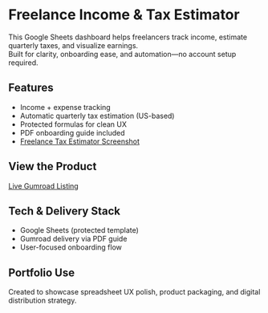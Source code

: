 # Freelance Income & Tax Estimator

This Google Sheets dashboard helps freelancers track income, estimate quarterly taxes, and visualize earnings.  
Built for clarity, onboarding ease, and automation—no account setup required.

##  Features
- Income + expense tracking
- Automatic quarterly tax estimation (US-based)
- Protected formulas for clean UX
- PDF onboarding guide included
- [Freelance Tax Estimator Screenshot](Screenshot-Dashboard.png)

##  View the Product
 [Live Gumroad Listing](https://crginsight6.gumroad.com/l/freelancetaxestimator)

##  Tech & Delivery Stack
- Google Sheets (protected template)
- Gumroad delivery via PDF guide
- User-focused onboarding flow

##  Portfolio Use
Created to showcase spreadsheet UX polish, product packaging, and digital distribution strategy.
